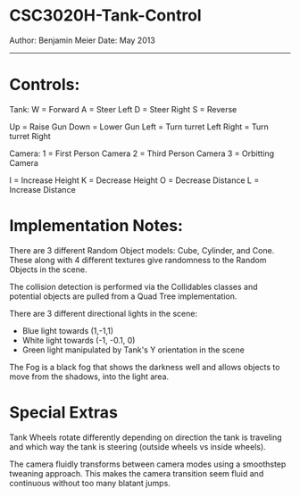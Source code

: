 CSC3020H-Tank-Control
=====================
Author: Benjamin Meier
Date:   May 2013

-----------------------------

Controls:
=========

Tank:
W = Forward
A = Steer Left
D = Steer Right
S = Reverse

Up = Raise Gun
Down = Lower Gun
Left = Turn turret Left
Right = Turn turret Right

Camera:
1 = First Person Camera
2 = Third Person Camera
3 = Orbitting Camera

I = Increase Height
K = Decrease Height
O = Decrease Distance
L = Increase Distance

Implementation Notes:
=====================

There are 3 different Random Object models: Cube, Cylinder, and Cone. These along with 4 different textures give
randomness to the Random Objects in the scene.

The collision detection is performed via the Collidables classes and potential objects are pulled from a Quad Tree
implementation.

There are 3 different directional lights in the scene:
- Blue light towards (1,-1,1)
- White light towards (-1, -0.1, 0)
- Green light manipulated by Tank's Y orientation in the scene

The Fog is a black fog that shows the darkness well and allows objects to move from the shadows, into the light area.

Special Extras
==============

Tank Wheels rotate differently depending on direction the tank is traveling and which way the tank is steering (outside 
wheels vs inside wheels).

The camera fluidly transforms between camera modes using a smoothstep tweaning approach. This makes the camera transition
seem fluid and continuous without too many blatant jumps.



